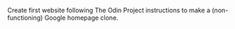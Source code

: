 Create first website following The Odin Project instructions to make a (non-functioning) Google homepage clone. 
